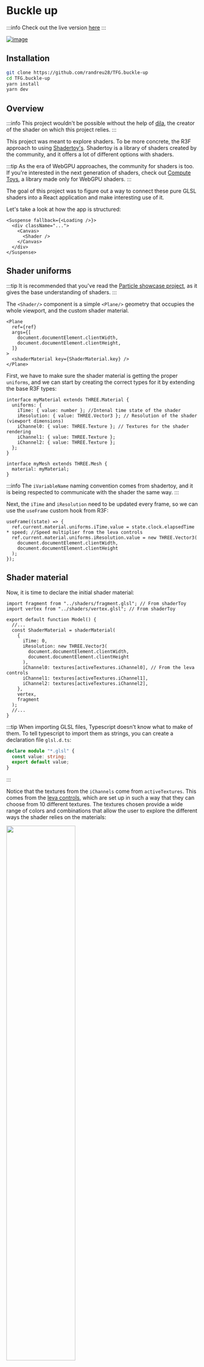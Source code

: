 # Buckle up

:::info
Check out the live version [here](http://tfg-buckle-up.vercel.app/)
:::

[![image](/img/buckleUp.png)](http://tfg-buckle-up.vercel.app/)

## Installation

```bash
git clone https://github.com/randreu28/TFG.buckle-up
cd TFG.buckle-up
yarn install
yarn dev
```

## Overview

:::info
This project wouldn't be possible without the help of [dila](https://www.shadertoy.com/user/dila), the creator of the shader on which this project relies.
:::

This project was meant to explore shaders. To be more concrete, the R3F approach to using [Shadertoy's](https://www.shadertoy.com/). Shadertoy is a library of shaders created by the community, and it offers a lot of different options with shaders.

:::tip
As the era of WebGPU approaches, the community for shaders is too. If you're interested in the next generation of shaders, check out [Compute Toys](https://compute.toys/), a library made only for WebGPU shaders.
:::

The goal of this project was to figure out a way to connect these pure GLSL shaders into a React application and make interesting use of it.

Let's take a look at how the app is structured:

```tsx title="/src/App.tsx"
<Suspense fallback={<Loading />}>
  <div className="...">
    <Canvas>
      <Shader />
    </Canvas>
  </div>
</Suspense>
```

## Shader uniforms

:::tip
It is recommended that you've read the [Particle showcase project](/docs/projects/particle-showcase/shader), as it gives the base understanding of shaders.
:::

The `<Shader/>` component is a simple `<Plane/>` geometry that occupies the whole viewport, and the custom shader material.

```tsx title="/src/components/Shadert.tsx"
<Plane
  ref={ref}
  args={[
    document.documentElement.clientWidth,
    document.documentElement.clientHeight,
  ]}
>
  <shaderMaterial key={ShaderMaterial.key} />
</Plane>
```

First, we have to make sure the shader material is getting the proper `uniforms`, and we can start by creating the correct types for it by extending the base R3F types:

```tsx
interface myMaterial extends THREE.Material {
  uniforms: {
    iTime: { value: number }; //Intenal time state of the shader
    iResolution: { value: THREE.Vector3 }; // Resolution of the shader (viewport dimensions)
    iChannel0: { value: THREE.Texture }; // Textures for the shader rendering
    iChannel1: { value: THREE.Texture };
    iChannel2: { value: THREE.Texture };
  };
}

interface myMesh extends THREE.Mesh {
  material: myMaterial;
}
```

:::info
The `iVariableName` naming convention comes from shadertoy, and it is being respected to communicate with the shader the same way.
:::

Next, the `iTime` and `iResolution` need to be updated every frame, so we can use the `useFrame` custom hook from R3F:

```tsx
useFrame((state) => {
  ref.current.material.uniforms.iTime.value = state.clock.elapsedTime * speed; //Speed multiplier from the leva controls
  ref.current.material.uniforms.iResolution.value = new THREE.Vector3(
    document.documentElement.clientWidth,
    document.documentElement.clientHeight
  );
});
```

## Shader material

Now, it is time to declare the initial shader material:

```tsx
import fragment from "../shaders/fragment.glsl"; // From shaderToy
import vertex from "../shaders/vertex.glsl"; // From shaderToy

export default function Model() {
  //...
  const ShaderMaterial = shaderMaterial(
    {
      iTime: 0,
      iResolution: new THREE.Vector3(
        document.documentElement.clientWidth,
        document.documentElement.clientHeight
      ),
      iChannel0: textures[activeTextures.iChannel0], // From the leva controls
      iChannel1: textures[activeTextures.iChannel1],
      iChannel2: textures[activeTextures.iChannel2],
    },
    vertex,
    fragment
  );
  //...
}
```

:::tip
When importing GLSL files, Typescript doesn't know what to make of them. To tell typescript to import them as strings, you can create a declaration file `glsl.d.ts`:

```ts title="glsl.d.ts"
declare module "*.glsl" {
  const value: string;
  export default value;
}
```

:::

Notice that the textures from the `iChannels` come from `activeTextures`. This comes from the [leva controls](/docs/common-libraries#leva-controls), which are set up in such a way that they can choose from 10 different textures. The textures chosen provide a wide range of colors and combinations that allow the user to explore the different ways the shader relies on the materials:

<img src="/img/buckleUpTextures.jpg"  width="60%"/>

## Presets

The leva controls presets offer the user the possibility to interchange between the textures, but there are some presets that the user could select.

```tsx title="Leva textures"

const [activeTextures, setActiveTextures] = useControls("Textures", () => ({
  //highlight-start
  iChannel0: {
    value: 0,
    options: textureControlOptions, //The list of materials
  },
  iChannel1: {
    value: 2,
    options: textureControlOptions,
  },
  iChannel2: {
    value: 0,
    options: textureControlOptions,
  },
  //highlight-end
}));
```

This already gives the user the ability to get all the combinations possible, but we'd like to create specific combination presets for the users to see:

```tsx title="Leva presets for the textures"
const [activeTextures, setActiveTextures] = useControls("Textures", () => ({
  iChannel0: {
    value: 0,
    options: textureControlOptions,
  },
  iChannel1: {
    value: 2,
    options: textureControlOptions,
  },
  iChannel2: {
    value: 0,
    options: textureControlOptions,
  },
  //highlight-start
  1: buttonGroup({
    label: "Presets",
    opts: {
      Hell: () => {
        setActiveTextures({ iChannel0: 0, iChannel1: 6, iChannel2: 0 });
      },
      Christmas: () => {
        setActiveTextures({ iChannel0: 6, iChannel1: 1, iChannel2: 0 });
      },
      Ghost: () => {
        setActiveTextures({ iChannel0: 0, iChannel1: 2, iChannel2: 0 });
      },
    },
  }),

  2: buttonGroup({
    label: "Presets 2",
    opts: {
      Purpule: () => {
        setActiveTextures({ iChannel0: 7, iChannel1: 10, iChannel2: 5 });
      },
      Metal: () => {
        setActiveTextures({ iChannel0: 0, iChannel1: 4, iChannel2: 9 });
      },
      Nightmare: () => {
        setActiveTextures({ iChannel0: 0, iChannel1: 0, iChannel2: 4 });
      },
    },
  }),
  //highlight-end
}));
```
